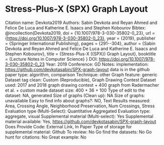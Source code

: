 # Stress-Plus-X (SPX) Graph Layout

Citation name: Devkota2019
Authors: Sabin Devkota and Reyan Ahmed and Felice De Luca and Katherine E. Isaacs and Stephen Kobourov
Bibtex: @incollection{Devkota2019,
  doi = {10.1007/978-3-030-35802-0_23},
  url = {https://doi.org/10.1007/978-3-030-35802-0_23},
  year = {2019},
  publisher = {Springer International Publishing},
  pages = {291--304},
  author = {Sabin Devkota and Reyan Ahmed and Felice De Luca and Katherine E. Isaacs and Stephen Kobourov},
  title = {Stress-Plus-X ({SPX}) Graph Layout},
  booktitle = {Lecture Notes in Computer Science}
}
DOI: https://doi.org/10.1007/978-3-030-35802-0_23
Year: 2019
Conference: GD
Notes: implementation: https://github.com/devkotasabin/SPX-graph-layout
data is in the github
paper type: algorithm, comparison
Technique: other
Graph feature: generic
Dataset tag clean: Custom (Reproducible), Graph Drawing Contest
Dataset used: 2017 and 2018 graph drawing contest + 400 graph from Radermacher et al. + custom made
dataset size: 400 + 36 + 100
Type of edit to the dataset: NA, generated
Size of graphs (Clean up): NA
Size of graphs: unavailable
Easy to find info about graphs?: NO, Text
Results measured: Area, Crossing Angle, Neighborhood Preservation, Num Crossings, Stress
Evaluation type (Multi-Select): Quantitative Aggregated
Evaluation type: aggregate, visual
Supplemental material (Multi-select): Yes
Supplemental material available: Yes, https://github.com/devkotasabin/SPX-graph-layout
Does Provide Code: External Link, In Paper
Type of storage for supplemental material: Github
To review: No
Go find the datasets: No
Go hunt for citations: No
Great example: No